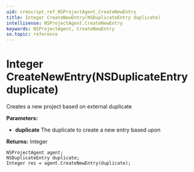 ```yaml
---
uid: crmscript_ref_NSProjectAgent_CreateNewEntry
title: Integer CreateNewEntry(NSDuplicateEntry duplicate)
intellisense: NSProjectAgent.CreateNewEntry
keywords: NSProjectAgent, CreateNewEntry
so.topic: reference
---
```


# Integer CreateNewEntry(NSDuplicateEntry duplicate)

Creates a new project based on external duplicate

**Parameters:**
 - **duplicate** The duplicate to create a new entry based upon

**Returns:** Integer

```crmscript
NSProjectAgent agent;
NSDuplicateEntry duplicate;
Integer res = agent.CreateNewEntry(duplicate);
```

